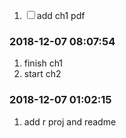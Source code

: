 
<!-- README.md is generated from README.Rmd. Please edit that file -->

1.  <input type="checkbox" id="checkbox1" class="styled">add ch1 pdf

### 2018-12-07 08:07:54

1.  finish ch1
2.  start ch2

### 2018-12-07 01:02:15

1.  add r proj and readme
